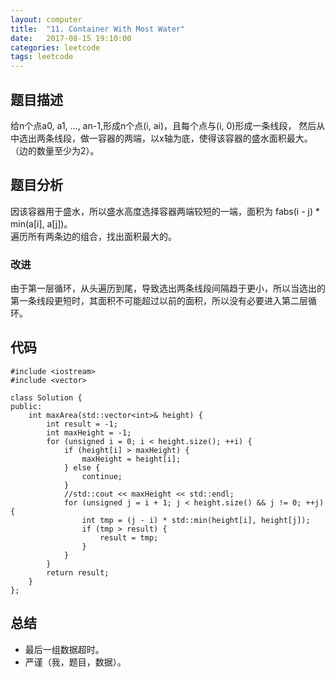 ```yaml
---
layout:	computer
title:	"11. Container With Most Water"
date:	2017-08-15 19:10:00
categories: leetcode
tags: leetcode
---
```


## 题目描述
给n个点a0, a1, ..., an-1,形成n个点(i, ai)，且每个点与(i, 0)形成一条线段，
然后从中选出两条线段，做一容器的两端，以x轴为底，使得该容器的盛水面积最大。
（边的数量至少为2）。

## 题目分析
因该容器用于盛水，所以盛水高度选择容器两端较短的一端，面积为
fabs(i - j) * min(a[i], a[j])。  
遍历所有两条边的组合，找出面积最大的。

### 改进
由于第一层循环，从头遍历到尾，导致选出两条线段间隔趋于更小，所以当选出的第一条线段更短时，其面积不可能超过以前的面积，所以没有必要进入第二层循环。

## 代码
```
#include <iostream>
#include <vector>

class Solution {
public:
    int maxArea(std::vector<int>& height) {
        int result = -1;
        int maxHeight = -1;
        for (unsigned i = 0; i < height.size(); ++i) {
            if (height[i] > maxHeight) {
                maxHeight = height[i];
            } else {
                continue;
            }
            //std::cout << maxHeight << std::endl;
            for (unsigned j = i + 1; j < height.size() && j != 0; ++j) {
                int tmp = (j - i) * std::min(height[i], height[j]);
                if (tmp > result) {
                    result = tmp;
                }
            }
        }
        return result;
    }
};
```

## 总结
+ 最后一组数据超时。
+ 严谨（我，题目，数据）。

